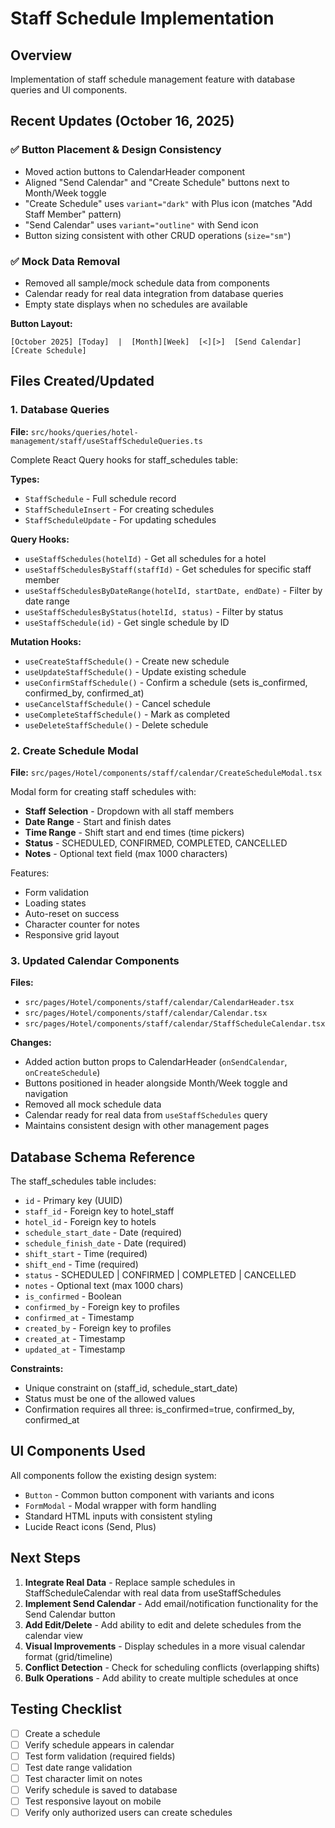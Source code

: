 # Staff Schedule Implementation

## Overview

Implementation of staff schedule management feature with database queries and UI components.

## Recent Updates (October 16, 2025)

### ✅ Button Placement & Design Consistency

- Moved action buttons to CalendarHeader component
- Aligned "Send Calendar" and "Create Schedule" buttons next to Month/Week toggle
- "Create Schedule" uses `variant="dark"` with Plus icon (matches "Add Staff Member" pattern)
- "Send Calendar" uses `variant="outline"` with Send icon
- Button sizing consistent with other CRUD operations (`size="sm"`)

### ✅ Mock Data Removal

- Removed all sample/mock schedule data from components
- Calendar ready for real data integration from database queries
- Empty state displays when no schedules are available

**Button Layout:**

```
[October 2025] [Today]  |  [Month][Week]  [<][>]  [Send Calendar]  [Create Schedule]
```

## Files Created/Updated

### 1. Database Queries

**File:** `src/hooks/queries/hotel-management/staff/useStaffScheduleQueries.ts`

Complete React Query hooks for staff_schedules table:

**Types:**

- `StaffSchedule` - Full schedule record
- `StaffScheduleInsert` - For creating schedules
- `StaffScheduleUpdate` - For updating schedules

**Query Hooks:**

- `useStaffSchedules(hotelId)` - Get all schedules for a hotel
- `useStaffSchedulesByStaff(staffId)` - Get schedules for specific staff member
- `useStaffSchedulesByDateRange(hotelId, startDate, endDate)` - Filter by date range
- `useStaffSchedulesByStatus(hotelId, status)` - Filter by status
- `useStaffSchedule(id)` - Get single schedule by ID

**Mutation Hooks:**

- `useCreateStaffSchedule()` - Create new schedule
- `useUpdateStaffSchedule()` - Update existing schedule
- `useConfirmStaffSchedule()` - Confirm a schedule (sets is_confirmed, confirmed_by, confirmed_at)
- `useCancelStaffSchedule()` - Cancel schedule
- `useCompleteStaffSchedule()` - Mark as completed
- `useDeleteStaffSchedule()` - Delete schedule

### 2. Create Schedule Modal

**File:** `src/pages/Hotel/components/staff/calendar/CreateScheduleModal.tsx`

Modal form for creating staff schedules with:

- **Staff Selection** - Dropdown with all staff members
- **Date Range** - Start and finish dates
- **Time Range** - Shift start and end times (time pickers)
- **Status** - SCHEDULED, CONFIRMED, COMPLETED, CANCELLED
- **Notes** - Optional text field (max 1000 characters)

Features:

- Form validation
- Loading states
- Auto-reset on success
- Character counter for notes
- Responsive grid layout

### 3. Updated Calendar Components

**Files:**

- `src/pages/Hotel/components/staff/calendar/CalendarHeader.tsx`
- `src/pages/Hotel/components/staff/calendar/Calendar.tsx`
- `src/pages/Hotel/components/staff/calendar/StaffScheduleCalendar.tsx`

**Changes:**

- Added action button props to CalendarHeader (`onSendCalendar`, `onCreateSchedule`)
- Buttons positioned in header alongside Month/Week toggle and navigation
- Removed all mock schedule data
- Calendar ready for real data from `useStaffSchedules` query
- Maintains consistent design with other management pages

## Database Schema Reference

The staff_schedules table includes:

- `id` - Primary key (UUID)
- `staff_id` - Foreign key to hotel_staff
- `hotel_id` - Foreign key to hotels
- `schedule_start_date` - Date (required)
- `schedule_finish_date` - Date (required)
- `shift_start` - Time (required)
- `shift_end` - Time (required)
- `status` - SCHEDULED | CONFIRMED | COMPLETED | CANCELLED
- `notes` - Optional text (max 1000 chars)
- `is_confirmed` - Boolean
- `confirmed_by` - Foreign key to profiles
- `confirmed_at` - Timestamp
- `created_by` - Foreign key to profiles
- `created_at` - Timestamp
- `updated_at` - Timestamp

**Constraints:**

- Unique constraint on (staff_id, schedule_start_date)
- Status must be one of the allowed values
- Confirmation requires all three: is_confirmed=true, confirmed_by, confirmed_at

## UI Components Used

All components follow the existing design system:

- `Button` - Common button component with variants and icons
- `FormModal` - Modal wrapper with form handling
- Standard HTML inputs with consistent styling
- Lucide React icons (Send, Plus)

## Next Steps

1. **Integrate Real Data** - Replace sample schedules in StaffScheduleCalendar with real data from useStaffSchedules
2. **Implement Send Calendar** - Add email/notification functionality for the Send Calendar button
3. **Add Edit/Delete** - Add ability to edit and delete schedules from the calendar view
4. **Visual Improvements** - Display schedules in a more visual calendar format (grid/timeline)
5. **Conflict Detection** - Check for scheduling conflicts (overlapping shifts)
6. **Bulk Operations** - Add ability to create multiple schedules at once

## Testing Checklist

- [ ] Create a schedule
- [ ] Verify schedule appears in calendar
- [ ] Test form validation (required fields)
- [ ] Test date range validation
- [ ] Test character limit on notes
- [ ] Verify schedule is saved to database
- [ ] Test responsive layout on mobile
- [ ] Verify only authorized users can create schedules
